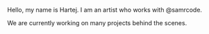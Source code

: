Hello, my name is Hartej. I am an artist who works with @samrcode.

We are currently working on many projects behind the scenes.
